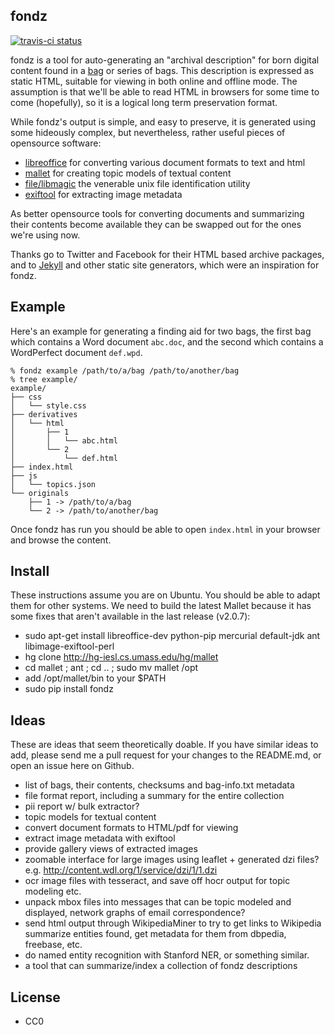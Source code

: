 fondz 
-----

[![travis-ci status](https://travis-ci.org/edsu/fondz.png)](http://travis-ci.org/edsu/fondz)

fondz is a tool for auto-generating an "archival description" for born
digital content found in a [bag](http://en.wikipedia.org/wiki/BagIt) or series 
of bags. This description is expressed as static HTML, suitable for viewing in 
both online and offline mode. The assumption is that we'll be able to read HTML 
in browsers for some time to come (hopefully), so it is a logical long term
preservation format.

While fondz's output is simple, and easy to preserve, it is generated
using some hideously complex, but nevertheless, rather useful pieces of 
opensource software:

* [libreoffice](http://www.libreoffice.org/) for converting various document formats to text and html
* [mallet](http://mallet.cs.umass.edu/) for creating topic models of textual content
* [file/libmagic](http://www.darwinsys.com/file/) the venerable unix file identification utility
* [exiftool](http://www.sno.phy.queensu.ca/~phil/exiftool/) for extracting image metadata

As better opensource tools for converting documents and summarizing their 
contents become available they can be swapped out for the ones we're using 
now.

Thanks go to Twitter and Facebook for their HTML based archive packages, and
to [Jekyll](http://jekyllrb.com/) and other static site generators, which 
were an inspiration for fondz.

Example
-------

Here's an example for generating a finding aid for two bags, the first bag 
which contains a Word document `abc.doc`, and the second which contains a 
WordPerfect document `def.wpd`.

    % fondz example /path/to/a/bag /path/to/another/bag
    % tree example/
    example/
    ├── css
    │   └── style.css
    ├── derivatives
    │   └── html
    │       ├── 1
    │       │   └── abc.html
    │       └── 2
    │           └── def.html
    ├── index.html
    ├── js
    │   └── topics.json
    └── originals
        ├── 1 -> /path/to/a/bag
        └── 2 -> /path/to/another/bag

Once fondz has run you should be able to open `index.html` in your 
browser and browse the content.

Install
-------

These instructions assume you are on Ubuntu. You should be able to adapt them
for other systems. We need to build the latest Mallet because it has some fixes
that aren't available in the last release (v2.0.7):

* sudo apt-get install libreoffice-dev python-pip mercurial default-jdk ant
  libimage-exiftool-perl
* hg clone http://hg-iesl.cs.umass.edu/hg/mallet
* cd mallet ; ant ; cd .. ; sudo mv mallet /opt
* add /opt/mallet/bin to your $PATH
* sudo pip install fondz

Ideas
-----

These are ideas that seem theoretically doable. If you have similar
ideas to add, please send me a pull request for your changes to the README.md, 
or open an issue here on Github.

* list of bags, their contents, checksums and bag-info.txt metadata
* file format report, including a summary for the entire collection
* pii report w/ bulk extractor?
* topic models for textual content
* convert document formats to HTML/pdf for viewing
* extract image metadata with exiftool
* provide gallery views of extracted images
* zoomable interface for large images using leaflet + generated dzi files?
  e.g. http://content.wdl.org/1/service/dzi/1/1.dzi
* ocr image files with tesseract, and save off hocr output for topic modeling
  etc.
* unpack mbox files into messages that can be topic modeled and displayed, 
  network graphs of email correspondence?
* send html output through WikipediaMiner to try to get links to Wikipedia
  summarize entities found, get metadata for them from dbpedia, freebase, etc.
* do named entity recognition with Stanford NER, or something similar.
* a tool that can summarize/index a collection of fondz descriptions

License
-------

* CC0
